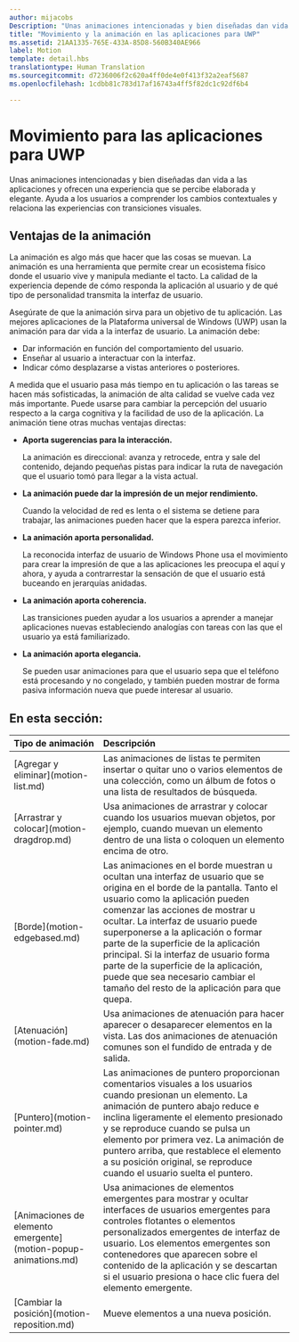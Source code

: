 ```yaml
---
author: mijacobs
Description: "Unas animaciones intencionadas y bien diseñadas dan vida a las aplicaciones y ofrecen una experiencia que se percibe elaborada y elegante. Ayuda a los usuarios a comprender los cambios contextuales y relaciona las experiencias con transiciones visuales."
title: "Movimiento y la animación en las aplicaciones para UWP"
ms.assetid: 21AA1335-765E-433A-85D8-560B340AE966
label: Motion
template: detail.hbs
translationtype: Human Translation
ms.sourcegitcommit: d7236006f2c620a4ff0de4e0f413f32a2eaf5687
ms.openlocfilehash: 1cdbb81c783d17af16743a4ff5f82dc1c92df6b4

---
```


# Movimiento para las aplicaciones para UWP

Unas animaciones intencionadas y bien diseñadas dan vida a las aplicaciones y ofrecen una experiencia que se percibe elaborada y elegante. Ayuda a los usuarios a comprender los cambios contextuales y relaciona las experiencias con transiciones visuales.

## Ventajas de la animación


La animación es algo más que hacer que las cosas se muevan. La animación es una herramienta que permite crear un ecosistema físico donde el usuario vive y manipula mediante el tacto. La calidad de la experiencia depende de cómo responda la aplicación al usuario y de qué tipo de personalidad transmita la interfaz de usuario.

Asegúrate de que la animación sirva para un objetivo de tu aplicación. Las mejores aplicaciones de la Plataforma universal de Windows (UWP) usan la animación para dar vida a la interfaz de usuario. La animación debe:

-   Dar información en función del comportamiento del usuario.
-   Enseñar al usuario a interactuar con la interfaz.
-   Indicar cómo desplazarse a vistas anteriores o posteriores.

A medida que el usuario pasa más tiempo en tu aplicación o las tareas se hacen más sofisticadas, la animación de alta calidad se vuelve cada vez más importante. Puede usarse para cambiar la percepción del usuario respecto a la carga cognitiva y la facilidad de uso de la aplicación. La animación tiene otras muchas ventajas directas:

-   **Aporta sugerencias para la interacción.**

    La animación es direccional: avanza y retrocede, entra y sale del contenido, dejando pequeñas pistas para indicar la ruta de navegación que el usuario tomó para llegar a la vista actual.

-   **La animación puede dar la impresión de un mejor rendimiento.**

    Cuando la velocidad de red es lenta o el sistema se detiene para trabajar, las animaciones pueden hacer que la espera parezca inferior.

-   **La animación aporta personalidad.**

    La reconocida interfaz de usuario de Windows Phone usa el movimiento para crear la impresión de que a las aplicaciones les preocupa el aquí y ahora, y ayuda a contrarrestar la sensación de que el usuario está buceando en jerarquías anidadas.

-   **La animación aporta coherencia.**

    Las transiciones pueden ayudar a los usuarios a aprender a manejar aplicaciones nuevas estableciendo analogías con tareas con las que el usuario ya está familiarizado.

-   **La animación aporta elegancia.**

    Se pueden usar animaciones para que el usuario sepa que el teléfono está procesando y no congelado, y también pueden mostrar de forma pasiva información nueva que puede interesar al usuario.

## En esta sección:
<table>
<thead>
<tr class="header">
<th align="left">Tipo de animación</th>
<th align="left">Descripción</th>
</tr>
</thead>
<tbody>
    <tr>
        <td>[Agregar y eliminar](motion-list.md)
        </td>
        <td>Las animaciones de listas te permiten insertar o quitar uno o varios elementos de una colección, como un álbum de fotos o una lista de resultados de búsqueda.
        </td>
    </tr>
    <tr>
        <td>[Arrastrar y colocar](motion-dragdrop.md)
        </td>
        <td>Usa animaciones de arrastrar y colocar cuando los usuarios muevan objetos, por ejemplo, cuando muevan un elemento dentro de una lista o coloquen un elemento encima de otro.
        </td>
    </tr>
    <tr>
        <td>[Borde](motion-edgebased.md)
        </td>
        <td>Las animaciones en el borde muestran u ocultan una interfaz de usuario que se origina en el borde de la pantalla. Tanto el usuario como la aplicación pueden comenzar las acciones de mostrar u ocultar. La interfaz de usuario puede superponerse a la aplicación o formar parte de la superficie de la aplicación principal. Si la interfaz de usuario forma parte de la superficie de la aplicación, puede que sea necesario cambiar el tamaño del resto de la aplicación para que quepa.
        </td>
    </tr>   
    <tr>
        <td>[Atenuación](motion-fade.md)
        </td>
        <td>Usa animaciones de atenuación para hacer aparecer o desaparecer elementos en la vista. Las dos animaciones de atenuación comunes son el fundido de entrada y de salida.
        </td>
    </tr>   
    <tr>
        <td>[Puntero](motion-pointer.md)
        </td>
        <td>Las animaciones de puntero proporcionan comentarios visuales a los usuarios cuando presionan un elemento. La animación de puntero abajo reduce e inclina ligeramente el elemento presionado y se reproduce cuando se pulsa un elemento por primera vez. La animación de puntero arriba, que restablece el elemento a su posición original, se reproduce cuando el usuario suelta el puntero.
        </td>
    </tr>   
    <tr>
        <td>[Animaciones de elemento emergente](motion-popup-animations.md)
        </td>
        <td>Usa animaciones de elementos emergentes para mostrar y ocultar interfaces de usuarios emergentes para controles flotantes o elementos personalizados emergentes de interfaz de usuario. Los elementos emergentes son contenedores que aparecen sobre el contenido de la aplicación y se descartan si el usuario presiona o hace clic fuera del elemento emergente.
        </td>
    </tr>     
    <tr>
        <td>[Cambiar la posición](motion-reposition.md)
        </td>
        <td>Mueve elementos a una nueva posición.
        </td>
    </tr>

</tbody>
</table>

 

 

 



<!--HONumber=Aug16_HO3-->



